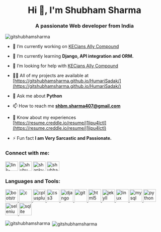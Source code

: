 <h1 align="center">Hi 👋, I'm Shubham Sharma</h1>
<h3 align="center">A passionate Web developer from India</h3>

<p align="left"> <img src="https://komarev.com/ghpvc/?username=gitshubhamsharma&label=Profile%20views&color=0e75b6&style=flat" alt="gitshubhamsharma" /> </p>

- 🔭 I’m currently working on [KECians Ally Compound](https://github.com/gitshubhamsharma/KECians-Ally-Compound)

- 🌱 I’m currently learning **Django, API integration and ORM.**

- 🤝 I’m looking for help with [KECians Ally Compound](https://github.com/gitshubhamsharma/KECians-Ally-Compound)

- 👨‍💻 All of my projects are available at [https://gitshubhamsharma.github.io/HumariSadak/](https://gitshubhamsharma.github.io/HumariSadak/)

- 💬 Ask me about **Python**

- 📫 How to reach me **shbm.sharma407@gmail.com**

- 📄 Know about my experiences [https://resume.creddle.io/resume/j1lipu4lctl](https://resume.creddle.io/resume/j1lipu4lctl)

- ⚡ Fun fact **I am Very Sarcastic and Passionate.**

<h3 align="left">Connect with me:</h3>
<p align="left">
<a href="https://linkedin.com/in/link-shubham-sharma" target="blank"><img align="center" src="https://cdn.jsdelivr.net/npm/simple-icons@3.0.1/icons/linkedin.svg" alt="link-shubham-sharma" height="30" width="40" /></a>
<a href="https://fb.com/shubu.x" target="blank"><img align="center" src="https://cdn.jsdelivr.net/npm/simple-icons@3.0.1/icons/facebook.svg" alt="shubu.x" height="30" width="40" /></a>
<a href="https://instagram.com/shanky_kaushik_" target="blank"><img align="center" src="https://cdn.jsdelivr.net/npm/simple-icons@3.0.1/icons/instagram.svg" alt="shanky_kaushik_" height="30" width="40" /></a>
<a href="https://www.hackerrank.com/shubhamsharma407" target="blank"><img align="center" src="https://cdn.jsdelivr.net/npm/simple-icons@3.0.1/icons/hackerrank.svg" alt="shubhamsharma407" height="30" width="40" /></a>
</p>

<h3 align="left">Languages and Tools:</h3>
<p align="left"> <a href="https://getbootstrap.com" target="_blank"> <img src="https://devicons.github.io/devicon/devicon.git/icons/bootstrap/bootstrap-plain.svg" alt="bootstrap" width="40" height="40"/> </a> <a href="https://www.cprogramming.com/" target="_blank"> <img src="https://devicons.github.io/devicon/devicon.git/icons/c/c-original.svg" alt="c" width="40" height="40"/> </a> <a href="https://www.w3schools.com/cpp/" target="_blank"> <img src="https://devicons.github.io/devicon/devicon.git/icons/cplusplus/cplusplus-original.svg" alt="cplusplus" width="40" height="40"/> </a> <a href="https://www.w3schools.com/css/" target="_blank"> <img src="https://devicons.github.io/devicon/devicon.git/icons/css3/css3-original-wordmark.svg" alt="css3" width="40" height="40"/> </a> <a href="https://www.djangoproject.com/" target="_blank"> <img src="https://devicons.github.io/devicon/devicon.git/icons/django/django-original.svg" alt="django" width="40" height="40"/> </a> <a href="https://git-scm.com/" target="_blank"> <img src="https://www.vectorlogo.zone/logos/git-scm/git-scm-icon.svg" alt="git" width="40" height="40"/> </a> <a href="https://www.w3.org/html/" target="_blank"> <img src="https://devicons.github.io/devicon/devicon.git/icons/html5/html5-original-wordmark.svg" alt="html5" width="40" height="40"/> </a> <a href="https://jekyllrb.com/" target="_blank"> <img src="https://www.vectorlogo.zone/logos/jekyllrb/jekyllrb-icon.svg" alt="jekyll" width="40" height="40"/> </a> <a href="https://www.linux.org/" target="_blank"> <img src="https://devicons.github.io/devicon/devicon.git/icons/linux/linux-original.svg" alt="linux" width="40" height="40"/> </a> <a href="https://www.mysql.com/" target="_blank"> <img src="https://devicons.github.io/devicon/devicon.git/icons/mysql/mysql-original-wordmark.svg" alt="mysql" width="40" height="40"/> </a> <a href="https://www.python.org" target="_blank"> <img src="https://devicons.github.io/devicon/devicon.git/icons/python/python-original.svg" alt="python" width="40" height="40"/> </a> <a href="https://www.selenium.dev" target="_blank"> <img src="https://raw.githubusercontent.com/detain/svg-logos/780f25886640cef088af994181646db2f6b1a3f8/svg/selenium-logo.svg" alt="selenium" width="40" height="40"/> </a> <a href="https://www.sqlite.org/" target="_blank"> <img src="https://www.vectorlogo.zone/logos/sqlite/sqlite-icon.svg" alt="sqlite" width="40" height="40"/> </a> </p>

<p><img align="left" src="https://github-readme-stats.vercel.app/api/top-langs?username=gitshubhamsharma&show_icons=true&locale=en&layout=compact" alt="gitshubhamsharma" /></p>

<p>&nbsp;<img align="center" src="https://github-readme-stats.vercel.app/api?username=gitshubhamsharma&show_icons=true&locale=en" alt="gitshubhamsharma" /></p>

